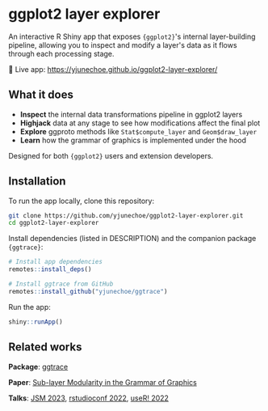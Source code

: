 # ggplot2 layer explorer

An interactive R Shiny app that exposes `{ggplot2}`'s internal layer-building pipeline, allowing you to inspect and modify a layer's data as it flows through each processing stage.

🚀 Live app: <https://yjunechoe.github.io/ggplot2-layer-explorer/>

## What it does

- **Inspect** the internal data transformations pipeline in ggplot2 layers
- **Highjack** data at any stage to see how modifications affect the final plot
- **Explore** ggproto methods like `Stat$compute_layer` and `Geom$draw_layer`
- **Learn** how the grammar of graphics is implemented under the hood

Designed for both `{ggplot2}` users and extension developers.

## Installation

To run the app locally, clone this repository:

```bash
git clone https://github.com/yjunechoe/ggplot2-layer-explorer.git
cd ggplot2-layer-explorer
```

Install dependencies (listed in DESCRIPTION) and the companion package `{ggtrace}`:

```r
# Install app dependencies
remotes::install_deps()

# Install ggtrace from GitHub
remotes::install_github("yjunechoe/ggtrace")
```

Run the app:

```r
shiny::runApp()
```

## Related works

**Package**: [ggtrace](https://yjunechoe.github.io/ggtrace/)

**Paper**: [Sub-layer Modularity in the Grammar of Graphics](https://www.youtube.com/watch?v=dUBnitXf5mk&list=PL9HYL-VRX0oTOwqzVtL_q5T8MNrzn0mdH&index=38)

**Talks**: [JSM 2023](https://youtu.be/613Q0j6Kjm0?feature=shared), [rstudioconf 2022](https://www.youtube.com/watch?v=dUBnitXf5mk&list=PL9HYL-VRX0oTOwqzVtL_q5T8MNrzn0mdH&index=38), [useR! 2022](https://www.youtube.com/watch?v=2JX8zu4QxMg&t=2959s)
